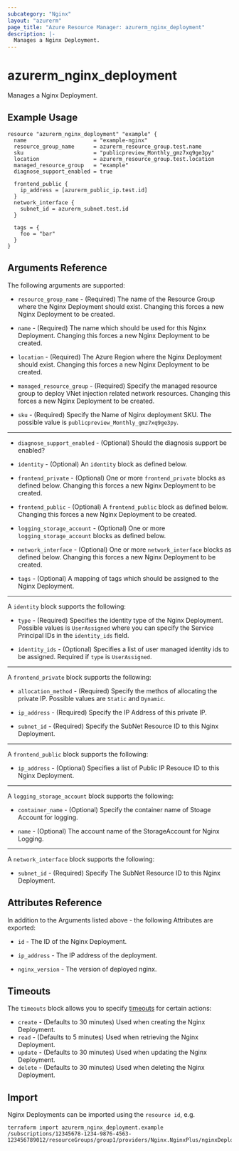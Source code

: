 ```yaml
---
subcategory: "Nginx"
layout: "azurerm"
page_title: "Azure Resource Manager: azurerm_nginx_deployment"
description: |-
  Manages a Nginx Deployment.
---
```


# azurerm_nginx_deployment

Manages a Nginx Deployment.

## Example Usage

```hcl
resource "azurerm_nginx_deployment" "example" {
  name                     = "example-nginx"
  resource_group_name      = azurerm_resource_group.test.name
  sku                      = "publicpreview_Monthly_gmz7xq9ge3py"
  location                 = azurerm_resource_group.test.location
  managed_resource_group   = "example"
  diagnose_support_enabled = true

  frontend_public {
    ip_address = [azurerm_public_ip.test.id]
  }
  network_interface {
    subnet_id = azurerm_subnet.test.id
  }

  tags = {
    foo = "bar"
  }
}
```

## Arguments Reference

The following arguments are supported:

* `resource_group_name` - (Required) The name of the Resource Group where the Nginx Deployment should exist. Changing this forces a new Nginx Deployment to be created.

* `name` - (Required) The name which should be used for this Nginx Deployment. Changing this forces a new Nginx Deployment to be created.

* `location` - (Required) The Azure Region where the Nginx Deployment should exist. Changing this forces a new Nginx Deployment to be created.

* `managed_resource_group` - (Required) Specify the managed resource group to deploy VNet injection related network resources. Changing this forces a new Nginx Deployment to be created.

* `sku` - (Required) Specify the Name of Nginx deployment SKU. The possible value is `publicpreview_Monthly_gmz7xq9ge3py`.

---

* `diagnose_support_enabled` - (Optional) Should the diagnosis support be enabled?

* `identity` - (Optional) An `identity` block as defined below.

* `frontend_private` - (Optional) One or more `frontend_private` blocks as defined below. Changing this forces a new Nginx Deployment to be created.

* `frontend_public` - (Optional) A `frontend_public` block as defined below. Changing this forces a new Nginx Deployment to be created.

* `logging_storage_account` - (Optional) One or more `logging_storage_account` blocks as defined below.

* `network_interface` - (Optional) One or more `network_interface` blocks as defined below. Changing this forces a new Nginx Deployment to be created.

* `tags` - (Optional) A mapping of tags which should be assigned to the Nginx Deployment.

---

A `identity` block supports the following:

* `type` - (Required) Specifies the identity type of the Nginx Deployment. Possible values is `UserAssigned` where you can specify the Service Principal IDs in the `identity_ids` field.

* `identity_ids` - (Optional) Specifies a list of user managed identity ids to be assigned. Required if `type` is `UserAssigned`.

---

A `frontend_private` block supports the following:

* `allocation_method` - (Required) Specify the methos of allocating the private IP. Possible values are `Static` and `Dynamic`.

* `ip_address` - (Required) Specify the IP Address of this private IP.

* `subnet_id` - (Required) Specify the SubNet Resource ID to this Nginx Deployment.

---

A `frontend_public` block supports the following:

* `ip_address` - (Optional) Specifies a list of Public IP Resouce ID to this Nginx Deployment.

---

A `logging_storage_account` block supports the following:

* `container_name` - (Optional) Specify the container name of Stoage Account for logging.

* `name` - (Optional) The account name of the StorageAccount for Nginx Logging.

---

A `network_interface` block supports the following:

* `subnet_id` - (Required) Specify The SubNet Resource ID to this Nginx Deployment.

## Attributes Reference

In addition to the Arguments listed above - the following Attributes are exported:

* `id` - The ID of the Nginx Deployment.

* `ip_address` - The IP address of the deployment.

* `nginx_version` - The version of deployed nginx.

## Timeouts

The `timeouts` block allows you to specify [timeouts](https://www.terraform.io/language/resources/syntax#operation-timeouts) for certain actions:

* `create` - (Defaults to 30 minutes) Used when creating the Nginx Deployment.
* `read` - (Defaults to 5 minutes) Used when retrieving the Nginx Deployment.
* `update` - (Defaults to 30 minutes) Used when updating the Nginx Deployment.
* `delete` - (Defaults to 30 minutes) Used when deleting the Nginx Deployment.

## Import

Nginx Deployments can be imported using the `resource id`, e.g.

```shell
terraform import azurerm_nginx_deployment.example /subscriptions/12345678-1234-9876-4563-123456789012/resourceGroups/group1/providers/Nginx.NginxPlus/nginxDeployments/dep1
```
